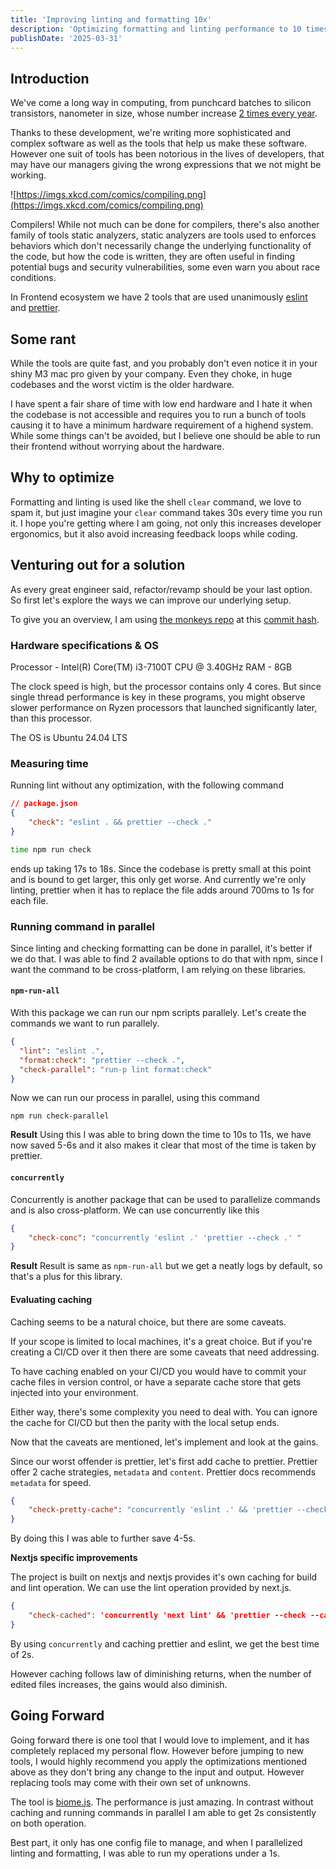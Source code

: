 ```yaml
---
title: 'Improving linting and formatting 10x'
description: 'Optimizing formatting and linting performance to 10 times'
publishDate: '2025-03-31'
---
```


## Introduction
We've come a long way in computing, from punchcard batches to silicon transistors, nanometer in size, whose number increase [2 times every year](https://en.wikipedia.org/wiki/Moore%27s_law).

Thanks to these development, we're writing more sophisticated and complex software as well as the tools that help us make these software. However one suit of tools has been notorious in the lives of developers, that may have our managers giving the wrong expressions that we not might be working.

![https://imgs.xkcd.com/comics/compiling.png](https://imgs.xkcd.com/comics/compiling.png)

Compilers! While not much can be done for compilers, there's also another family of tools static analyzers, static analyzers are tools used to enforces behaviors which don't necessarily change the underlying functionality of the code, but how the code is written, they are often useful in finding potential bugs and security vulnerabilities, some even warn you about race conditions.

In Frontend ecosystem we have 2 tools that are used unanimously [eslint](https://eslint.org/) and [prettier](https://prettier.io/).

## Some rant
While the tools are quite fast, and you probably don't even notice it in your shiny M3 mac pro given by your company. Even they choke, in huge codebases and the worst victim is the older hardware.

I have spent a fair share of time with low end hardware and I hate it when the codebase is not accessible and requires you to run a bunch of tools causing it to have a minimum hardware requirement of a highend system. While some things can't be avoided, but I believe one should be able to run their frontend without worrying about the hardware.
## Why to optimize
Formatting and linting is used like the shell `clear` command, we love to spam it, but just imagine your `clear` command takes 30s every time you run it. 
I hope you're getting where I am going, not only this increases developer ergonomics, but it also avoid increasing feedback loops while coding.
## Venturing out for a solution
As every great engineer said, refactor/revamp should be your last option. So first let's explore the ways we can improve our underlying setup.

To give you an overview, I am using [the monkeys repo](https://github.com/the-monkeys/the_monkeys/)  at this [commit hash](https://github.com/the-monkeys/the_monkeys/commit/d3d55c073d3a0d31c77dabb04f3aba5433b1a1b8).
### Hardware specifications & OS
Processor - Intel(R) Core(TM) i3-7100T CPU @ 3.40GHz
RAM - 8GB

The clock speed is high, but the processor contains only 4 cores. But since single thread performance is key in these programs, you might observe slower performance on Ryzen processors that launched significantly later, than this processor.

The OS is Ubuntu 24.04 LTS

### Measuring time
Running lint without any optimization, with the following command
```json
// package.json
{
	"check": "eslint . && prettier --check ."
}
```
```sh
time npm run check
```
ends up taking 17s to 18s. Since the codebase is pretty small at this point and is bound to get larger, this only get worse.
And currently we're only linting, prettier when it has to replace the file adds around 700ms to 1s for each file.

### Running command in parallel
Since linting and checking formatting can be done in parallel, it's better if we do that. 
I was able to find 2 available options to do that with npm, since I want the command to be cross-platform, I am relying on these libraries.
#### `npm-run-all`
With this package we can run our npm scripts parallely. Let's create the commands we want to run parallely. 
```json
{
  "lint": "eslint .",
  "format:check": "prettier --check .",
  "check-parallel": "run-p lint format:check"
}
```

Now we can run our process in parallel, using this command
```
npm run check-parallel
```

**Result**
Using this I was able to bring down the time to 10s to 11s, we have now saved 5-6s and it also makes it clear that most of the time is taken by prettier.
#### `concurrently`
Concurrently is another package that can be used to parallelize commands and is also cross-platform. We can use concurrently like this

```json
{
	"check-conc": "concurrently 'eslint .' 'prettier --check .' "
}
```
**Result**
Result is same as `npm-run-all` but we get a neatly logs by default, so that's a plus for this library.

#### Evaluating caching
Caching seems to be a natural choice, but there are some caveats.
 
If your scope is limited to local machines, it's a great choice. But if you're creating a CI/CD over it then there are some caveats that need addressing.

To have caching enabled on your CI/CD you would have to commit your cache files in version control, or have a separate cache store that gets injected into your environment.

Either way, there's some complexity you need to deal with. You can ignore the cache for CI/CD but then the parity with the local setup ends.

Now that the caveats are mentioned, let's implement and look at the gains.

Since our worst offender is prettier, let's first add cache to prettier. Prettier offer 2 cache strategies, `metadata` and `content`. Prettier docs recommends `metadata` for speed.
```json
{
	"check-pretty-cache": "concurrently 'eslint .' && 'prettier --check --cache --cache-strategy metadata --cache-location ./prettier-cache .'"
}
```
By doing this I was able to further save 4-5s.

**Nextjs specific improvements**

The project is built on nextjs and nextjs provides it's own caching for build and lint operation. 
We can use the lint operation provided by next.js.

```json
{
	"check-cached": 'concurrently 'next lint' && 'prettier --check --cache --cache-strategy metadata --cache-location ./prettier-cache''
}
```
By using `concurrently` and caching prettier and eslint, we get the best time of 2s.

However caching follows law of diminishing returns, when the number of edited files increases, the gains would also diminish.
## Going Forward
Going forward there is one tool that I would love to implement, and it has completely replaced my personal flow.
However before jumping to new tools, I would highly recommend you apply the optimizations mentioned above as they don't bring any change to the input and output.
However replacing tools may come with their own set of unknowns.

The tool is [biome.js](https://biomejs.dev/). The performance is just amazing. In contrast without caching and running commands in parallel I am able to get 2s consistently on both operation.

Best part, it only has one config file to manage, and when I parallelized linting and formatting, I was able to run my operations under a 1s.
